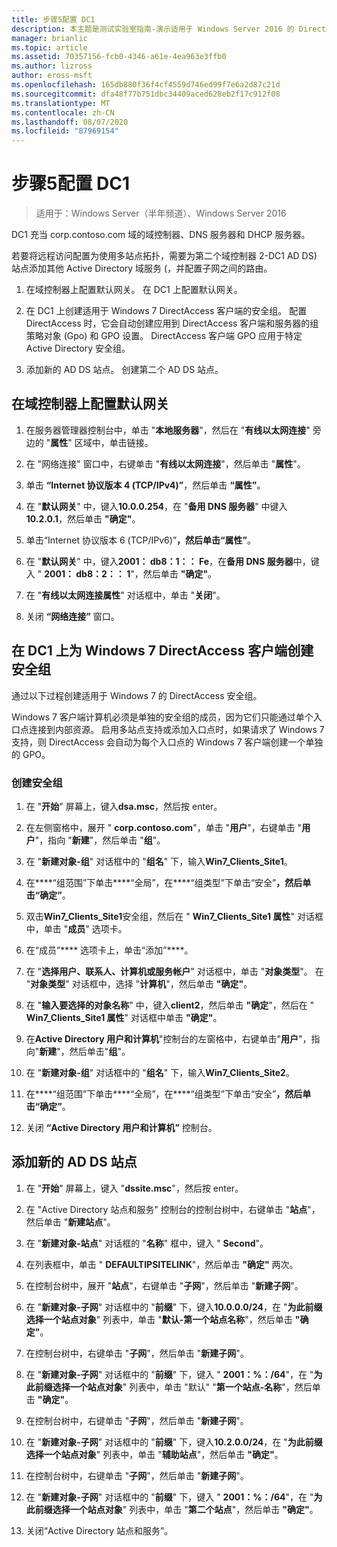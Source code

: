 ```yaml
---
title: 步骤5配置 DC1
description: 本主题是测试实验室指南-演示适用于 Windows Server 2016 的 DirectAccess 多站点部署的一部分
manager: brianlic
ms.topic: article
ms.assetid: 70357156-fcb0-4346-a61e-4ea963e3ffb0
ms.author: lizross
author: eross-msft
ms.openlocfilehash: 165db880f36f4cf4559d746ed99f7e6a2d87c21d
ms.sourcegitcommit: dfa48f77b751dbc34409aced628eb2f17c912f08
ms.translationtype: MT
ms.contentlocale: zh-CN
ms.lasthandoff: 08/07/2020
ms.locfileid: "87969154"
---
```

# <a name="step-5-configure-dc1"></a>步骤5配置 DC1

>适用于：Windows Server（半年频道）、Windows Server 2016

DC1 充当 corp.contoso.com 域的域控制器、DNS 服务器和 DHCP 服务器。

若要将远程访问配置为使用多站点拓扑，需要为第二个域控制器 2-DC1 AD DS) 站点添加其他 Active Directory 域服务 (，并配置子网之间的路由。

1. 在域控制器上配置默认网关。 在 DC1 上配置默认网关。

2. 在 DC1 上创建适用于 Windows 7 DirectAccess 客户端的安全组。 配置 DirectAccess 时，它会自动创建应用到 DirectAccess 客户端和服务器的组策略对象 (Gpo) 和 GPO 设置。 DirectAccess 客户端 GPO 应用于特定 Active Directory 安全组。

3. 添加新的 AD DS 站点。 创建第二个 AD DS 站点。

## <a name="to-configure-the-default-gateway-on-the-domain-controller"></a>在域控制器上配置默认网关

1.  在服务器管理器控制台中，单击 "**本地服务器**"，然后在 "**有线以太网连接**" 旁边的 "**属性**" 区域中，单击链接。

2.  在 "网络连接" 窗口中，右键单击 "**有线以太网连接**"，然后单击 "**属性**"。

3.  单击 **“Internet 协议版本 4 (TCP/IPv4)”**，然后单击 **“属性”**。

4.  在 "**默认网关**" 中，键入**10.0.0.254**，在 "**备用 DNS 服务器**" 中键入**10.2.0.1**，然后单击 **"确定"**。

5.  单击“Internet 协议版本 6 (TCP/IPv6)”****，然后单击“属性”****。

6.  在 "**默认网关**" 中，键入**2001： db8：1：： Fe**，在**备用 DNS 服务器**中，键入 " **2001： db8：2：： 1**"，然后单击 **"确定"**。

7.  在 "**有线以太网连接属性**" 对话框中，单击 "**关闭**"。

8.  关闭 **“网络连接”** 窗口。

## <a name="create-security-groups-for-windows-7-directaccess-clients-on-dc1"></a>在 DC1 上为 Windows 7 DirectAccess 客户端创建安全组
通过以下过程创建适用于 Windows 7 的 DirectAccess 安全组。

 Windows 7 客户端计算机必须是单独的安全组的成员，因为它们只能通过单个入口点连接到内部资源。 启用多站点支持或添加入口点时，如果请求了 Windows 7 支持，则 DirectAccess 会自动为每个入口点的 Windows 7 客户端创建一个单独的 GPO。

### <a name="create-security-groups"></a>创建安全组

1.  在 "**开始**" 屏幕上，键入**dsa.msc**，然后按 enter。

2.  在左侧窗格中，展开 " **corp.contoso.com**"，单击 "**用户**"，右键单击 "**用户**"，指向 "**新建**"，然后单击 "**组**"。

3.  在 "**新建对象-组**" 对话框中的 "**组名**" 下，输入**Win7_Clients_Site1**。

4.  在****“组范围”下单击****“全局”，在****“组类型”下单击“安全”****，然后单击“确定”****。

5.  双击**Win7_Clients_Site1**安全组，然后在 " **Win7_Clients_Site1 属性**" 对话框中，单击 "**成员**" 选项卡。

6.  在“成员”**** 选项卡上，单击“添加”****。

7.  在 "**选择用户、联系人、计算机或服务帐户**" 对话框中，单击 "**对象类型**"。 在 "**对象类型**" 对话框中，选择 "**计算机**"，然后单击 **"确定"**。

8.  在 "**输入要选择的对象名称**" 中，键入**client2**，然后单击 **"确定**"，然后在 " **Win7_Clients_Site1 属性**" 对话框中单击 **"确定"**。

9. 在**Active Directory 用户和计算机**"控制台的左窗格中，右键单击"**用户**"，指向"**新建**"，然后单击"**组**"。

10. 在 "**新建对象-组**" 对话框中的 "**组名**" 下，输入**Win7_Clients_Site2**。

11. 在****“组范围”下单击****“全局”，在****“组类型”下单击“安全”****，然后单击“确定”****。

12. 关闭 **“Active Directory 用户和计算机”** 控制台。

## <a name="to-add-a-new-ad-ds-site"></a>添加新的 AD DS 站点

1.  在 "**开始**" 屏幕上，键入 "**dssite.msc**"，然后按 enter。

2.  在 "Active Directory 站点和服务" 控制台的控制台树中，右键单击 "**站点**"，然后单击 "**新建站点**"。

3.  在 "**新建对象-站点**" 对话框的 "**名称**" 框中，键入 " **Second**"。

4.  在列表框中，单击 " **DEFAULTIPSITELINK**"，然后单击 **"确定"** 两次。

5.  在控制台树中，展开 "**站点**"，右键单击 "**子网**"，然后单击 "**新建子网**"。

6.  在 "**新建对象-子网**" 对话框中的 "**前缀**" 下，键入**10.0.0.0/24**，在 "**为此前缀选择一个站点对象**" 列表中，单击 "**默认-第一个站点名称**"，然后单击 **"确定"**。

7.  在控制台树中，右键单击 "**子网**"，然后单击 "**新建子网**"。

8.  在 "**新建对象-子网**" 对话框中的 "**前缀**" 下，键入 " **2001：%：/64**"，在 "**为此前缀选择一个站点对象**" 列表中，单击 "默认" "**第一个站点-名称**"，然后单击 **"确定"**。

9. 在控制台树中，右键单击 "**子网**"，然后单击 "**新建子网**"。

10. 在 "**新建对象-子网**" 对话框中的 "**前缀**" 下，键入**10.2.0.0/24**，在 "**为此前缀选择一个站点对象**" 列表中，单击 "**辅助站点**"，然后单击 **"确定"**。

11. 在控制台树中，右键单击 "**子网**"，然后单击 "**新建子网**"。

12. 在 "**新建对象-子网**" 对话框中的 "**前缀**" 下，键入 " **2001：%：/64**"，在 "**为此前缀选择一个站点对象**" 列表中，单击 "**第二个站点**"，然后单击 **"确定"**。

13. 关闭“Active Directory 站点和服务”。



